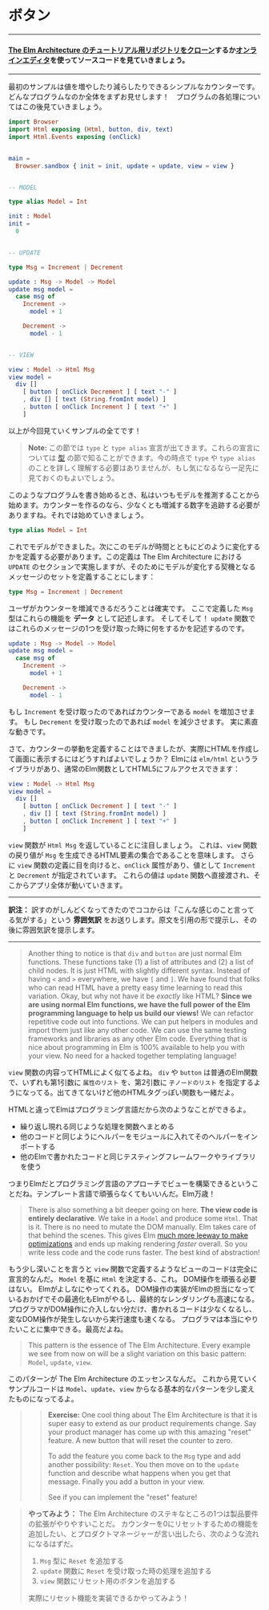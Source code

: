 <!--
# Buttons
-->
# ボタン

---
<!--
#### [Clone the code](https://github.com/evancz/elm-architecture-tutorial/) or follow along in the [online editor](https://ellie-app.com/37gVmD7Tm9Ma1).
 -->
#### [The Elm Architecture のチュートリアル用リポジトリをクローン](https://github.com/evancz/elm-architecture-tutorial/)するか[オンラインエディタ](https://ellie-app.com/37gVmD7Tm9Ma1)を使ってソースコードを見ていきましょう。
---

<!--
Our first example is a simple counter that can be incremented or decremented. I find that it can be helpful to see the entire program in one place, so here it is! We will break it down afterwards.
-->
最初のサンプルは値を増やしたり減らしたりできるシンプルなカウンターです。どんなプログラムなのか全体をまずお見せします！　プログラムの各処理についてはこの後見ていきましょう。

```elm
import Browser
import Html exposing (Html, button, div, text)
import Html.Events exposing (onClick)


main =
  Browser.sandbox { init = init, update = update, view = view }


-- MODEL

type alias Model = Int

init : Model
init =
  0


-- UPDATE

type Msg = Increment | Decrement

update : Msg -> Model -> Model
update msg model =
  case msg of
    Increment ->
      model + 1

    Decrement ->
      model - 1


-- VIEW

view : Model -> Html Msg
view model =
  div []
    [ button [ onClick Decrement ] [ text "-" ]
    , div [] [ text (String.fromInt model) ]
    , button [ onClick Increment ] [ text "+" ]
    ]
```

<!--
That's everything!
-->
以上が今回見ていくサンプルの全てです！

<!--
> **Note:** This section has `type` and `type alias` declarations. You can read all about these in the upcoming section on [types](/types/index.html). You do not *need* to deeply understand that stuff now, but you are free to jump ahead if it helps.
-->

> **Note:** この節では `type` と `type alias` 宣言が出てきます。これらの宣言については [型](/types/index.html) の節で知ることができます。今の時点で `type` や `type alias` のことを詳しく理解する必要はありませんが、もし気になるなら一足先に見ておくのもよいでしょう。

<!--
When writing this program from scratch, I always start by taking a guess at the model. To make a counter, we at least need to keep track of a number that is going up and down. So let's just start with that!
-->
このようなプログラムを書き始めるとき、私はいつもモデルを推測することから始めます。カウンターを作るのなら、少なくとも増減する数字を追跡する必要がありますね。それでは始めていきましょう。

```elm
type alias Model = Int
```

<!--
Now that we have a model, we need to define how it changes over time. I always start my `UPDATE` section by defining a set of messages that we will get from the UI:
-->
これでモデルができました。次にこのモデルが時間とともにどのように変化するかを定義する必要があります。この定義は The Elm Architecture における `UPDATE` のセクションで実施しますが、そのためにモデルが変化する契機となるメッセージのセットを定義することにします：
<!-- TODO ここの my `UPDATE` section はどう訳すのが適切か悩ましい。 -->

```elm
type Msg = Increment | Decrement
```

<!--
I definitely know the user will be able to increment and decrement the counter. The `Msg` type describes these capabilities as *data*. Important! From there, the `update` function just describes what to do when you receive one of these messages.
-->
ユーザがカウンターを増減できるだろうことは確実です。
ここで定義した `Msg` 型はこれらの機能を **データ** として記述します。
そしてそして！
`update` 関数ではこれらのメッセージの1つを受け取った時に何をするかを記述するのです。

```elm
update : Msg -> Model -> Model
update msg model =
  case msg of
    Increment ->
      model + 1

    Decrement ->
      model - 1
```

<!--
If you get an `Increment` message, you increment the model. If you get a `Decrement` message, you decrement the model. Pretty straight-forward stuff.
-->
もし `Increment` を受け取ったのであればカウンターである `model` を増加させます。
もし `Decrement` を受け取ったのであれば `model` を減少させます。
実に素直な動きです。

<!--
Okay, so that's all good, but how do we actually make some HTML and show it on screen? Elm has a library called `elm/html` that gives you full access to HTML5 as normal Elm functions:
-->
さて、カウンターの挙動を定義することはできましたが、実際にHTMLを作成して画面に表示するにはどうすればよいでしょうか？
Elmには `elm/html` というライブラリがあり、通常のElm関数としてHTML5にフルアクセスできます：

```elm
view : Model -> Html Msg
view model =
  div []
    [ button [ onClick Decrement ] [ text "-" ]
    , div [] [ text (String.fromInt model) ]
    , button [ onClick Increment ] [ text "+" ]
    ]
```

<!--
One thing to notice is that our `view` function is producing a `Html Msg` value. This means that it is a chunk of HTML that can produce `Msg` values. And when you look at the definition, you see the `onClick` attributes are set to give out `Increment` and `Decrement` values. These will get fed directly into our `update` function, driving our whole app forward.
-->
`view` 関数が `Html Msg` を返していることに注目しましょう。
これは、`view` 関数の戻り値が `Msg` を生成できるHTML要素の集合であることを意味します。
さらに `view` 関数の定義に目を向けると、`onClick` 属性があり、値として `Increment` と `Decrement` が指定されています。
これらの値は `update` 関数へ直接渡され、そこからアプリ全体が動いていきます。

---
**訳注：** 訳すのがしんどくなってきたのでココからは「こんな感じのこと言ってる気がする」という **雰囲気訳** をお送りします。原文を引用の形で提示し、その後に雰囲気訳を提示します。

---

> Another thing to notice is that `div` and `button` are just normal Elm functions. These functions take (1) a list of attributes and (2) a list of child nodes. It is just HTML with slightly different syntax. Instead of having `<` and `>` everywhere, we have `[` and `]`. We have found that folks who can read HTML have a pretty easy time learning to read this variation. Okay, but why not have it be *exactly* like HTML? **Since we are using normal Elm functions, we have the full power of the Elm programming language to help us build our views!** We can refactor repetitive code out into functions. We can put helpers in modules and import them just like any other code. We can use the same testing frameworks and libraries as any other Elm code. Everything that is nice about programming in Elm is 100% available to help you with your view. No need for a hacked together templating language!

`view` 関数の内容ってHTMLによく似てるよね。
`div` や `button` は普通のElm関数で、いずれも第1引数に `属性のリスト` を、第2引数に `子ノードのリスト` を指定するようになってる。出てきてないけど他のHTMLタグっぽい関数も一緒だよ。

HTMLと違ってElmはプログラミング言語だから次のようなことができるよ。
- 繰り返し現れる同じような処理を関数へまとめる
- 他のコードと同じようにヘルパーをモジュールに入れてそのヘルパーをインポ​​ートする
- 他のElmで書かれたコードと同じテスティングフレームワークやライブラリを使う

つまりElmだとプログラミング言語のアプローチでビューを構築できるということだね。テンプレート言語で頑張らなくてもいいんだ。Elm万歳！

> There is also something a bit deeper going on here. **The view code is entirely declarative**. We take in a `Model` and produce some `Html`. That is it. There is no need to mutate the DOM manually. Elm takes care of that behind the scenes. This gives Elm [much more leeway to make optimizations](https://elm-lang.org/blog/blazing-fast-html) and ends up making rendering *faster* overall. So you write less code and the code runs faster. The best kind of abstraction!

もう少し深いことを言うと `view` 関数で定義するようなビューのコードは完全に宣言的なんだ。
`Model` を基に `Html` を決定する、これ。
DOM操作を頑張る必要はない。
Elmがよしなにやってくれる。
DOM操作の実装がElmの担当になっているおかげでその最適化もElmがやるし、最終的なレンダリングも高速になる。
プログラマがDOM操作に介入しない分だけ、書かれるコードは少なくなるし、変なDOM操作が発生しないから実行速度も速くなる。
プログラマは本当にやりたいことに集中できる。最高だよね。

> This pattern is the essence of The Elm Architecture. Every example we see from now on will be a slight variation on this basic pattern: `Model`, `update`, `view`.

このパターンが The Elm Architecture のエッセンスなんだ。
これから見ていくサンプルコードは `Model`、`update`、`view` からなる基本的なパターンを少し変えたものになってるよ。

> > **Exercise:** One cool thing about The Elm Architecture is that it is super easy to extend as our product requirements change. Say your product manager has come up with this amazing "reset" feature. A new button that will reset the counter to zero.
> >
> > To add the feature you come back to the `Msg` type and add another possibility: `Reset`. You then move on to the `update` function and describe what happens when you get that message. Finally you add a button in your view.
> >
> > See if you can implement the "reset" feature!

> **やってみよう：** The Elm Architecture のステキなところの1つは製品要件の拡張がやりやすいことだ。
> カウンターを0にリセットするための機能を追加したい、とプロダクトマネージャーが言い出したら、次のような流れになるはずだ。
> 1. `Msg` 型に `Reset` を追加する
> 2. `update` 関数に `Reset` を受け取った時の処理を追加する
> 3. `view` 関数にリセット用のボタンを追加する
> 
> 実際にリセット機能を実装できるかやってみよう！
